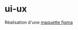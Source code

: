 # ui-ux

Réalisation d'une [maquette figma](https://www.figma.com/file/bF78znd4YBeNncS5CHVvEy/Figma-basics?type=design&node-id=1669%3A162202&mode=design&t=eDnpeYktpeZSFFN8-1)